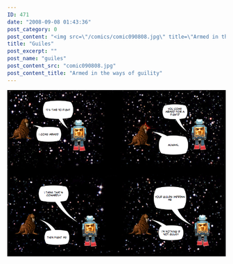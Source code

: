 ```yaml
---
ID: 471
date: "2008-09-08 01:43:36"
post_category: 0
post_content: "<img src=\"/comics/comic090808.jpg\" title=\"Armed in the ways of guility\" />"
title: "Guiles"
post_excerpt: ""
post_name: "guiles"
post_content_src: "comic090808.jpg"
post_content_title: "Armed in the ways of guility"
---
```



[![Armed in the ways of guility](/comics-hi-res/comic090808.jpg)](/comics-hi-res/comic090808.jpg "Armed in the ways of guility")
